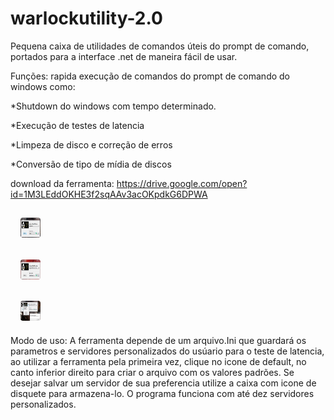 # warlockutility-2.0

Pequena caixa de utilidades de comandos úteis do prompt de comando, portados para a interface .net de maneira fácil de usar.

Funções: rapida execução de comandos do prompt de comando do windows como:

*Shutdown do windows com tempo determinado.

*Execução de testes de latencia

*Limpeza de disco e correção de erros

*Conversão de tipo de mídia de discos

download da ferramenta: https://drive.google.com/open?id=1M3LEddOKHE3f2sqAAv3acOKpdkG6DPWA

<h2>
 <img 
    title="Cube"
    src="https://github.com/W4rL0ck1/warlockutility-2.0/blob/master/screenshot%20menu%20inicial.JPG"
    width="500"
    heigth="320" 
    style="
      border-radius: 4px;
      position: relative;
      width: 32px;
      height: 32px;
      margin-left: 16px;
    "
  > </h2>
  
  <h2>
   <img 
    title="Cube"
    src="https://github.com/W4rL0ck1/warlockutility-2.0/blob/master/screenshot%20menu%20inicial2.JPG"
    width="500"
    heigth="320" 
    style="
      border-radius: 4px;
      position: relative;
      width: 32px;
      height: 32px;
      margin-left: 16px;
    "
 > </h2>
  
  <h2>
   <img 
    title="Cube"
    src="https://github.com/W4rL0ck1/warlockutility-2.0/blob/master/screenshot%20menu%20inicial3.JPG"
     width="500"
    heigth="320" 
    style="
      border-radius: 4px;
      position: relative;
      width: 32px;
      height: 32px;
      margin-left: 16px;
    "
 > </h2>
  
  

Modo de uso: A ferramenta depende de um arquivo.Ini que guardará os parametros e servidores personalizados do usúario para o teste de latencia, ao utilizar a ferramenta pela primeira vez, clique no icone de default, no canto inferior direito para criar o arquivo com os valores padrões.
Se desejar salvar um servidor de sua preferencia utilize a caixa com icone de disquete para armazena-lo. O programa funciona com até dez servidores personalizados.

